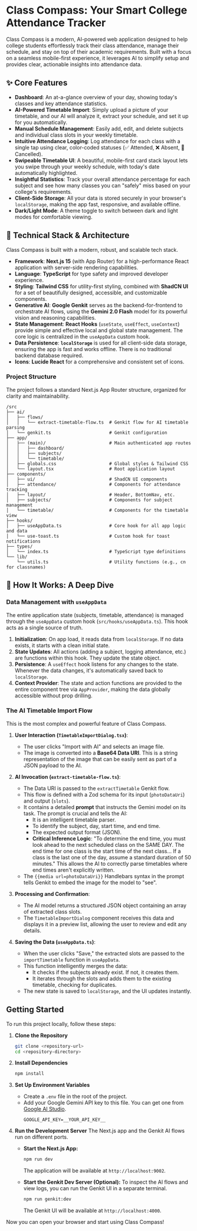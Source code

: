 # Class Compass: Your Smart College Attendance Tracker

Class Compass is a modern, AI-powered web application designed to help college students effortlessly track their class attendance, manage their schedule, and stay on top of their academic requirements. Built with a focus on a seamless mobile-first experience, it leverages AI to simplify setup and provides clear, actionable insights into attendance data.

## ✨ Core Features

- **Dashboard**: An at-a-glance overview of your day, showing today's classes and key attendance statistics.
- **AI-Powered Timetable Import**: Simply upload a picture of your timetable, and our AI will analyze it, extract your schedule, and set it up for you automatically.
- **Manual Schedule Management**: Easily add, edit, and delete subjects and individual class slots in your weekly timetable.
- **Intuitive Attendance Logging**: Log attendance for each class with a single tap using clear, color-coded statuses (✅ Attended, ❌ Absent, 🚫 Cancelled).
- **Swipeable Timetable UI**: A beautiful, mobile-first card stack layout lets you swipe through your weekly schedule, with today's date automatically highlighted.
- **Insightful Statistics**: Track your overall attendance percentage for each subject and see how many classes you can "safely" miss based on your college's requirements.
- **Client-Side Storage**: All your data is stored securely in your browser's `localStorage`, making the app fast, responsive, and available offline.
- **Dark/Light Mode**: A theme toggle to switch between dark and light modes for comfortable viewing.

## 🚀 Technical Stack & Architecture

Class Compass is built with a modern, robust, and scalable tech stack.

- **Framework**: **Next.js 15** (with App Router) for a high-performance React application with server-side rendering capabilities.
- **Language**: **TypeScript** for type safety and improved developer experience.
- **Styling**: **Tailwind CSS** for utility-first styling, combined with **ShadCN UI** for a set of beautifully designed, accessible, and customizable components.
- **Generative AI**: **Google Genkit** serves as the backend-for-frontend to orchestrate AI flows, using the **Gemini 2.0 Flash** model for its powerful vision and reasoning capabilities.
- **State Management**: **React Hooks** (`useState`, `useEffect`, `useContext`) provide simple and effective local and global state management. The core logic is centralized in the `useAppData` custom hook.
- **Data Persistence**: **`localStorage`** is used for all client-side data storage, ensuring the app is fast and works offline. There is no traditional backend database required.
- **Icons**: **Lucide React** for a comprehensive and consistent set of icons.

### Project Structure

The project follows a standard Next.js App Router structure, organized for clarity and maintainability.

```
/src
├── ai/
│   ├── flows/
│   │   └── extract-timetable-flow.ts  # Genkit flow for AI timetable parsing
│   └── genkit.ts                      # Genkit configuration
├── app/
│   ├── (main)/                        # Main authenticated app routes
│   │   ├── dashboard/
│   │   ├── subjects/
│   │   └── timetable/
│   ├── globals.css                    # Global styles & Tailwind CSS
│   └── layout.tsx                     # Root application layout
├── components/
│   ├── ui/                            # ShadCN UI components
│   ├── attendance/                    # Components for attendance tracking
│   ├── layout/                        # Header, BottomNav, etc.
│   ├── subjects/                      # Components for subject management
│   └── timetable/                     # Components for the timetable view
├── hooks/
│   ├── useAppData.ts                  # Core hook for all app logic and data
│   └── use-toast.ts                   # Custom hook for toast notifications
├── types/
│   └── index.ts                       # TypeScript type definitions
└── lib/
    └── utils.ts                       # Utility functions (e.g., cn for classnames)
```

## 🧠 How It Works: A Deep Dive

### Data Management with `useAppData`

The entire application state (subjects, timetable, attendance) is managed through the `useAppData` custom hook (`src/hooks/useAppData.ts`). This hook acts as a single source of truth.

1.  **Initialization**: On app load, it reads data from `localStorage`. If no data exists, it starts with a clean initial state.
2.  **State Updates**: All actions (adding a subject, logging attendance, etc.) are functions within this hook. They update the state object.
3.  **Persistence**: A `useEffect` hook listens for any changes to the state. Whenever the data changes, it's automatically saved back to `localStorage`.
4.  **Context Provider**: The state and action functions are provided to the entire component tree via `AppProvider`, making the data globally accessible without prop drilling.

### The AI Timetable Import Flow

This is the most complex and powerful feature of Class Compass.

1.  **User Interaction (`TimetableImportDialog.tsx`)**:
    - The user clicks "Import with AI" and selects an image file.
    - The image is converted into a **Base64 Data URI**. This is a string representation of the image that can be easily sent as part of a JSON payload to the AI.

2.  **AI Invocation (`extract-timetable-flow.ts`)**:
    - The Data URI is passed to the `extractTimetable` Genkit flow.
    - This flow is defined with a Zod schema for its input (`photoDataUri`) and output (`slots`).
    - It contains a detailed **prompt** that instructs the Gemini model on its task. The prompt is crucial and tells the AI:
        - It is an intelligent timetable parser.
        - To identify the subject, day, start time, and end time.
        - The expected output format (JSON).
        - **Critical Inference Logic**: "To determine the end time, you must look ahead to the next scheduled class on the SAME DAY. The end time for one class is the start time of the next class... If a class is the last one of the day, assume a standard duration of 50 minutes." This allows the AI to correctly parse timetables where end times aren't explicitly written.
    - The `{{media url=photoDataUri}}` Handlebars syntax in the prompt tells Genkit to embed the image for the model to "see".

3.  **Processing and Confirmation**:
    - The AI model returns a structured JSON object containing an array of extracted class slots.
    - The `TimetableImportDialog` component receives this data and displays it in a preview list, allowing the user to review and edit any details.

4.  **Saving the Data (`useAppData.ts`)**:
    - When the user clicks "Save," the extracted slots are passed to the `importTimetable` function in `useAppData`.
    - This function intelligently merges the data:
        - It checks if the subjects already exist. If not, it creates them.
        - It iterates through the slots and adds them to the existing timetable, checking for duplicates.
    - The new state is saved to `localStorage`, and the UI updates instantly.

## Getting Started

To run this project locally, follow these steps:

1.  **Clone the Repository**
    ```bash
    git clone <repository-url>
    cd <repository-directory>
    ```

2.  **Install Dependencies**
    ```bash
    npm install
    ```

3.  **Set Up Environment Variables**
    - Create a `.env` file in the root of the project.
    - Add your Google Gemini API key to this file. You can get one from [Google AI Studio](https://aistudio.google.com/).
      ```
      GOOGLE_API_KEY=__YOUR_API_KEY__
      ```

4.  **Run the Development Server**
    The Next.js app and the Genkit AI flows run on different ports.

    - **Start the Next.js App:**
      ```bash
      npm run dev
      ```
      The application will be available at `http://localhost:9002`.

    - **Start the Genkit Dev Server (Optional):**
      To inspect the AI flows and view logs, you can run the Genkit UI in a separate terminal.
      ```bash
      npm run genkit:dev
      ```
      The Genkit UI will be available at `http://localhost:4000`.

Now you can open your browser and start using Class Compass!
